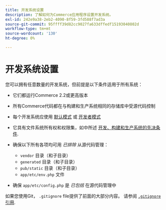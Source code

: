 ```yaml
---
title: 开发系统设置
description: 了解如何为Commerce应用程序设置开发系统。
exl-id: 242e9a38-2eb2-4090-8f59-3fd588f7ad3a
source-git-commit: 95ffff39d82cc9027fa633dffedf15193040802d
workflow-type: tm+mt
source-wordcount: '130'
ht-degree: 0%

---
```


# 开发系统设置

您可以拥有任意数量的开发系统，但前提是以下条件适用于所有系统：

- 它们都运行Commerce 2.2或更高版本
- 所有Commerce代码都在与构建和生产系统相同的存储库中受源代码控制
- 每个开发系统应使用 [默认模式](../bootstrap/application-modes.md#default-mode) 或 [开发者模式](../bootstrap/application-modes.md#developer-mode)
- 它具有文件系统所有权和权限集，如中所述 [开发、构建和生产系统的先决条件](../deployment/technical-details.md).
- 确保以下所有各项均可用 _已排除_ 从源代码管理：

   - `vendor` 目录（和子目录）
   - `generated` 目录（和子目录）
   - `pub/static` 目录（和子目录）
   - `app/etc/env.php` 文件

- 确保 `app/etc/config.php` 是 _已包括_ 在源代码管理中

如果您使用Git， `.gitignore` file提供了前面的大部分内容。 请参阅 [`.gitignore` 引用](../reference/config-reference-gitignore.md).
